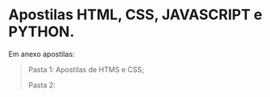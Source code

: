 # Apostilas HTML, CSS, JAVASCRIPT e PYTHON.
Em anexo apostilas: 
 > Pasta 1: Apostilas de HTMS e CSS;
 > 
 > Pasta 2:


